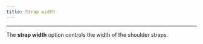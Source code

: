 ```yaml
---
title: Strap width
---
```


***

The **strap width** option controls the width of the shoulder straps.
